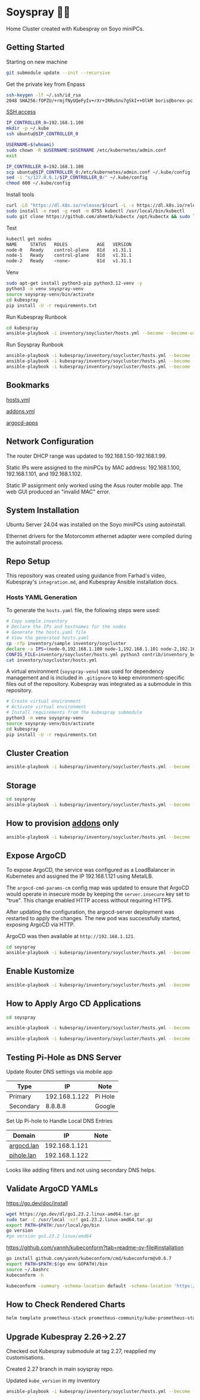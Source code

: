 # Soyspray 🌱💦

Home Cluster created with Kubespray on Soyo miniPCs.

## Getting Started

Starting on new machine

```sh
git submodule update --init --recursive
```

Get the private key from Enpass

```sh
ssh-keygen -lf ~/.ssh/id_rsa
2048 SHA256:fOPZU/+rmjfNyUQeFyIv+rXr+IRRuSnu7gSkI++OlkM boris@borex-pc (RSA)
```

[SSH access](https://github.com/kubernetes-sigs/kubespray/blob/master/docs/getting_started/setting-up-your-first-cluster.md#access-the-kubernetes-cluster)

```sh
IP_CONTROLLER_0=192.168.1.100
mkdir -p ~/.kube
ssh ubuntu@$IP_CONTROLLER_0

USERNAME=$(whoami)
sudo chown -R $USERNAME:$USERNAME /etc/kubernetes/admin.conf
exit

IP_CONTROLLER_0=192.168.1.100
scp ubuntu@$IP_CONTROLLER_0:/etc/kubernetes/admin.conf ~/.kube/config
sed -i "s/127.0.0.1/$IP_CONTROLLER_0/" ~/.kube/config
chmod 600 ~/.kube/config
```

Install tools

```sh
curl -LO "https://dl.k8s.io/release/$(curl -L -s https://dl.k8s.io/release/stable.txt)/bin/linux/amd64/kubectl"
sudo install -o root -g root -m 0755 kubectl /usr/local/bin/kubectl
sudo git clone https://github.com/ahmetb/kubectx /opt/kubectx && sudo ln -s /opt/kubectx/kubectx /usr/local/bin/kubectx && sudo ln -s /opt/kubectx/kubens /usr/local/bin/kubens
```

Test

```sh
kubectl get nodes
NAME     STATUS   ROLES           AGE   VERSION
node-0   Ready    control-plane   81d   v1.31.1
node-1   Ready    control-plane   81d   v1.31.1
node-2   Ready    <none>          81d   v1.31.1
```

Venv

```sh
sudo apt-get install python3-pip python3.12-venv -y
python3 -m venv soyspray-venv
source soyspray-venv/bin/activate
cd kubespray
pip install -U -r requirements.txt
```

Run Kubespray Runbook

```sh
cd kubespray
ansible-playbook -i inventory/soycluster/hosts.yml --become --become-user=root --user ubuntu cluster.yml --tags apps
```

Run Soyspray Runbook

```sh
ansible-playbook -i kubespray/inventory/soycluster/hosts.yml --become --become-user=root --user ubuntu main.yml --tags argocd,storage
ansible-playbook -i kubespray/inventory/soycluster/hosts.yml --become --become-user=root --user ubuntu playbooks/hello-soy.yml
ansible-playbook -i kubespray/inventory/soycluster/hosts.yml --become --become-user=root --user ubuntu playbooks/manage-argocd-apps.yml --tags pihole
```

## Bookmarks

[hosts.yml](kubespray/inventory/soycluster/hosts.yml)

[addons.yml](kubespray/inventory/soycluster/group_vars/k8s_cluster/addons.yml)

[argocd-apps](playbooks/yaml/argocd-apps)

## Network Configuration

The router DHCP range was updated to 192.168.1.50-192.168.1.99.

Static IPs were
assigned to the miniPCs by MAC address: 192.168.1.100, 192.168.1.101, and
192.168.1.102.

Static IP assignment only worked using the Asus router mobile
app. The web GUI produced an "invalid MAC" error.

## System Installation

Ubuntu Server 24.04 was installed on the Soyo miniPCs using autoinstall.

Ethernet drivers for the Motorcomm ethernet adapter were compiled during the
autoinstall process.

## Repo Setup

This repository was created using guidance from Farhad's video, Kubespray's
`integration.md`, and Kubespray Ansible installation docs.

### Hosts YAML Generation

To generate the `hosts.yaml` file, the following steps were used:

```sh
# Copy sample inventory
# Declare the IPs and hostnames for the nodes
# Generate the hosts.yaml file
# View the generated hosts.yaml
cp -rfp inventory/sample inventory/soycluster
declare -a IPS=(node-0,192.168.1.100 node-1,192.168.1.101 node-2,192.168.1.102)
CONFIG_FILE=inventory/soycluster/hosts.yml python3 contrib/inventory_builder/inventory.py ${IPS[@]}
cat inventory/soycluster/hosts.yml
```

A virtual environment (`soyspray-venv`) was used for dependency management and is included in `.gitignore` to keep environment-specific files out of the repository. Kubespray was integrated as a submodule in this repository.

```sh
# Create virtual environment
# Activate virtual environment
# Install requirements from the kubespray submodule
python3 -m venv soyspray-venv
source soyspray-venv/bin/activate
cd kubespray
pip install -U -r requirements.txt
```

## Cluster Creation

```sh
ansible-playbook -i kubespray/inventory/soycluster/hosts.yml --become --become-user=root --user ubuntu kubespray/cluster.yml
```

## Storage

```sh
cd soyspray
ansible-playbook -i kubespray/inventory/soycluster/hosts.yml --become --become-user=root --user ubuntu playbooks/setup-local-volumes.yml --tags storage
```

## How to provision [addons](kubespray/inventory/soycluster/group_vars/k8s_cluster/addons.yml) only

```sh
ansible-playbook -i kubespray/inventory/soycluster/hosts.yml --become --become-user=root --user ubuntu kubespray/cluster.yml --tags apps
```

## Expose ArgoCD

To expose ArgoCD, the service was configured as a LoadBalancer in Kubernetes and
assigned the IP 192.168.1.121 using MetalLB.

The `argocd-cmd-params-cm` config map was updated to ensure that ArgoCD would
operate in insecure mode by keeping the `server.insecure` key set to "true". This
change enabled HTTP access without requiring HTTPS.

After updating the configuration, the argocd-server deployment was restarted to
apply the changes. The new pod was successfully started, exposing ArgoCD via
HTTP.

ArgoCD was then available at `http://192.168.1.121`.

```sh
cd soyspray
ansible-playbook -i kubespray/inventory/soycluster/hosts.yml --become --become-user=root --user ubuntu main.yml --tags expose-argocd
```

## Enable Kustomize

```sh
ansible-playbook -i kubespray/inventory/soycluster/hosts.yml --become --become-user=root --user ubuntu main.yml --tags enable-kustomize-argocd
```

## How to Apply Argo CD Applications

```sh
cd soyspray

ansible-playbook -i kubespray/inventory/soycluster/hosts.yml --become --become-user=root --user ubuntu playbooks/install-k8s-python-libs.yml

ansible-playbook -i kubespray/inventory/soycluster/hosts.yml --become --become-user=root --user ubuntu playbooks/manage-argocd-apps.yml
```

## Testing Pi-Hole as DNS Server

Update Router DNS settings via mobile app

| Type      | IP               | Note          |
| --------- | ---------------- | ------------- |
| Primary   | 192.168.1.122    |  Pi Hole      |
| Secondary | 8.8.8.8          |  Google       |

Set Up Pi-hole to Handle Local DNS Entries

| Domain                                         | IP               | Note          |
| ---------------------------------------------- | ---------------- | ------------- |
| [argocd.lan](http://argocd.lan/applications)   | 192.168.1.121    |               |
| [pihole.lan](http://pihole.lan/admin/login.php)| 192.168.1.122    |               |

Looks like adding filters and not using secondary DNS helps.

## Validate ArgoCD YAMLs

<https://go.dev/doc/install>

```sh
wget https://go.dev/dl/go1.23.2.linux-amd64.tar.gz
sudo tar -C /usr/local -xzf go1.23.2.linux-amd64.tar.gz
export PATH=$PATH:/usr/local/go/bin
go version
#go version go1.23.2 linux/amd64
```

<https://github.com/yannh/kubeconform?tab=readme-ov-file#installation>

```sh
go install github.com/yannh/kubeconform/cmd/kubeconform@v0.6.7
export PATH=$PATH:$(go env GOPATH)/bin
source ~/.bashrc
kubeconform -h
```

```sh
kubeconform -summary -schema-location default -schema-location 'https://raw.githubusercontent.com/datreeio/CRDs-catalog/refs/heads/main/argoproj.io/application_v1alpha1.json' playbooks/yaml/argocd-apps/prometheus/prometheus-application.yaml
```

## How to Check Rendered Charts

```sh
helm template prometheus-stack prometheus-community/kube-prometheus-stack -f playbooks/yaml/argocd-apps/prometheus/values.yaml > rendered.yaml
```

## Upgrade Kubespray 2.26->2.27

Checked out Kubespray submodule at tag 2.27, reapplied my customisations.

Created 2.27 branch in main soyspray repo.

Updated `kube_version` in my inventory

```sh
ansible-playbook -i kubespray/inventory/soycluster/hosts.yml --become --become-user=root --user ubuntu  kubespray/upgrade-cluster.yml
```
